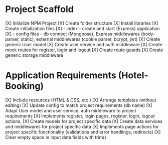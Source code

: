 # Project Scaffold

[X] Initialize NPM Project
[X] Create folder structure
[X] Install libraries
[X] Create initialization files
[X] - index - create and start (Express) application
[X] - config files - db connect (Mongoose), Express middlewares (body-parser, static), external middlewares (cookie parser, bcrypt, jwt)
[X] Create generic User model
[X] Create user service and auth middleware
[X] Create mock routes for register, login and logout
[X] Create route guards
[X] Create generic storage middleware

# Application Requirements (Hotel-Booking)

[X] Include resources (HTML & CSS, etc.)
[X] Arrange templates (without editing)
[X] Update config to match project requirements (db name)
[X] Adapt User model and user service, auth middleware to project requirements
[X] Implements register, login pages, register, login, logout actions.
[X] Create models for project specific data
[X] Create data services and middlewares for project specific data
[X] Implements page actions for project specific functionality (validations and error handlings, redirects)
[X] Clear empty space in input data fields with trim() 